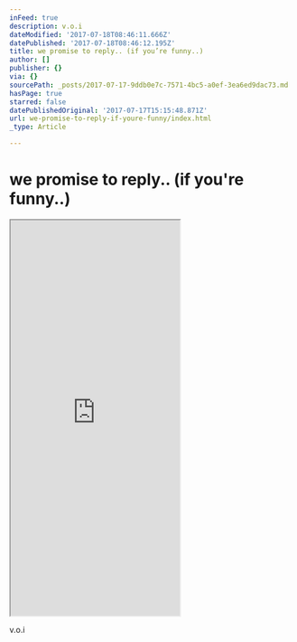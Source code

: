 ```yaml
---
inFeed: true
description: v.o.i
dateModified: '2017-07-18T08:46:11.666Z'
datePublished: '2017-07-18T08:46:12.195Z'
title: we promise to reply.. (if you’re funny..)
author: []
publisher: {}
via: {}
sourcePath: _posts/2017-07-17-9ddb0e7c-7571-4bc5-a0ef-3ea6ed9dac73.md
hasPage: true
starred: false
datePublishedOriginal: '2017-07-17T15:15:48.871Z'
url: we-promise-to-reply-if-youre-funny/index.html
_type: Article

---
```

# we promise to reply.. (if you're funny..)

<iframe src="https://the-grid.github.io/ed-userhtml/?g=eJx9jj0OwjAMhXdOEVlipG4FYkBNESsDAokLhDRVUxqlsk2B2wMNrGx-P9-TS9-QCU75WkMTKfROeJE8UExWQysy8Abxl2Y2hkkwxuv-PPbL4hBWJ7PeHXGbSC10e-PTfYlUO9KQg7r7WloNRZ7PoSoxdatZyZb8IEqeg9Mg7iHYmdEk998TLEa8xY6_U1nHn90EVi-WCUxS" height="700" style=""></iframe>

v.o.i